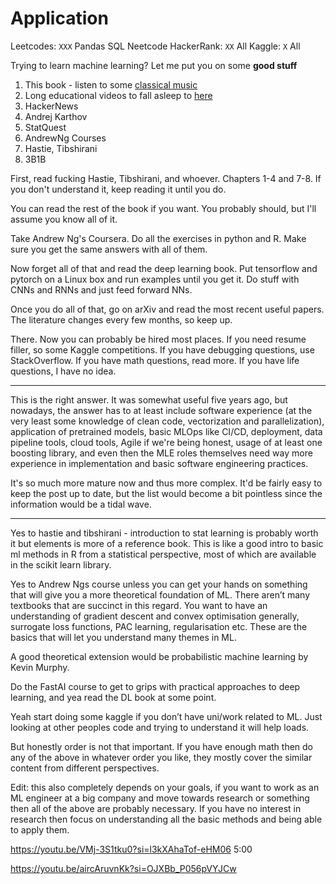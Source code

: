 # Application

Leetcodes: `XXX`
	Pandas
	SQL
	Neetcode
HackerRank: `XX`
	All
Kaggle: `X`
	All

Trying to learn machine learning? Let me put you on some **good stuff**



1. This book - listen to some [classical music]()
2. Long educational videos to fall asleep to [here]()
3. HackerNews
4. Andrej Karthov 
5. StatQuest
6. AndrewNg Courses
7. Hastie, Tibshirani
8. 3B1B

First, read fucking Hastie, Tibshirani, and whoever. Chapters 1-4 and 7-8. If you don't understand it, keep reading it until you do.

You can read the rest of the book if you want. You probably should, but I'll assume you know all of it.

Take Andrew Ng's Coursera. Do all the exercises in python and R. Make sure you get the same answers with all of them.

Now forget all of that and read the deep learning book. Put tensorflow and pytorch on a Linux box and run examples until you get it. Do stuff with CNNs and RNNs and just feed forward NNs.

Once you do all of that, go on arXiv and read the most recent useful papers. The literature changes every few months, so keep up.

There. Now you can probably be hired most places. If you need resume filler, so some Kaggle competitions. If you have debugging questions, use StackOverflow. If you have math questions, read more. If you have life questions, I have no idea.

---

This is the right answer. It was somewhat useful five years ago, but nowadays, the answer has to at least include software experience (at the very least some knowledge of clean code, vectorization and parallelization), application of pretrained models, basic MLOps like CI/CD, deployment, data pipeline tools, cloud tools, Agile if we're being honest, usage of at least one boosting library, and even then the MLE roles themselves need way more experience in implementation and basic software engineering practices.

It's so much more mature now and thus more complex. It'd be fairly easy to keep the post up to date, but the list would become a bit pointless since the information would be a tidal wave.

---

Yes to hastie and tibshirani - introduction to stat learning is probably worth it but elements is more of a reference book. This is like a good intro to basic ml methods in R from a statistical perspective, most of which are available in the scikit learn library.

Yes to Andrew Ngs course unless you can get your hands on something that will give you a more theoretical foundation of ML. There aren’t many textbooks that are succinct in this regard. You want to have an understanding of gradient descent and convex optimisation generally, surrogate loss functions, PAC learning, regularisation etc. These are the basics that will let you understand many themes in ML.

A good theoretical extension would be probabilistic machine learning by Kevin Murphy.

Do the FastAI course to get to grips with practical approaches to deep learning, and yea read the DL book at some point.

Yeah start doing some kaggle if you don’t have uni/work related to ML. Just looking at other peoples code and trying to understand it will help loads.

But honestly order is not that important. If you have enough math then do any of the above in whatever order you like, they mostly cover the similar content from different perspectives.

Edit: this also completely depends on your goals, if you want to work as an ML engineer at a big company and move towards research or something then all of the above are probably necessary. If you have no interest in research then focus on understanding all the basic methods and being able to apply them.


https://youtu.be/VMj-3S1tku0?si=l3kXAhaTof-eHM06 5:00

https://youtu.be/aircAruvnKk?si=OJXBb_P056pVYJCw